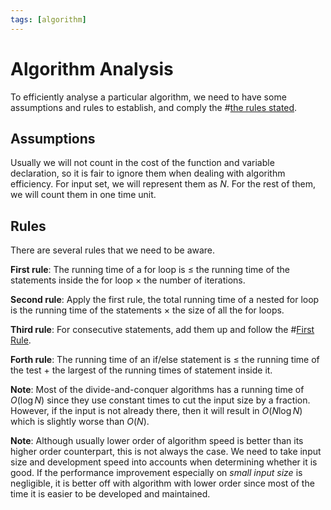 ```yaml
---
tags: [algorithm]
---
```


# Algorithm Analysis

To efficiently analyse a particular algorithm, we need to have some assumptions
and rules to establish, and comply the #[the rules stated](202201171806.md).

## Assumptions

Usually we will not count in the cost of the function and variable declaration,
so it is fair to ignore them when dealing with algorithm efficiency. For input
set, we will represent them as $N$. For the rest of them, we will count them in
one time unit.

## Rules

There are several rules that we need to be aware.

**First rule**: The running time of a for loop is $\le$ the running time of the
statements inside the for loop $\times$ the number of iterations.

**Second rule**: Apply the first rule, the total running time of a nested for
loop is the running time of the statements $\times$ the size of all the for
loops.

**Third rule**: For consecutive statements, add them up and follow the
#[First Rule](202201171806.md).

**Forth rule**: The running time of an if/else statement is $\le$ the running
time of the test + the largest of the running times of statement inside it.

**Note**: Most of the divide-and-conquer algorithms has a running time of
$O(\log N)$ since they use constant times to cut the input size by a fraction.
However, if the input is not already there, then it will result in $O(N \log
N)$ which is slightly worse than $O(N)$.

**Note**: Although usually lower order of algorithm speed is better than its
higher order counterpart, this is not always the case. We need to take input
size and development speed into accounts when determining whether it is good. If
the performance improvement especially on *small input size* is negligible, it
is better off with algorithm with lower order since most of the time it is
easier to be developed and maintained.
